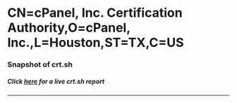 # CN=cPanel\, Inc. Certification Authority,O=cPanel\, Inc.,L=Houston,ST=TX,C=US
### Snapshot of crt.sh
##### Click [here](https://crt.sh/?serial=99374051F5DDE1D41C7567B2FC12D15A) for a live crt.sh report

---

